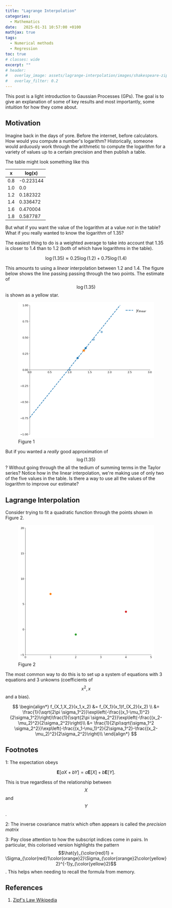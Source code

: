 ```yaml
---
title: "Lagrange Interpolation"
categories:
  - Mathematics
date:   2025-01-31 10:57:00 +0100
mathjax: true
tags:
  - Numerical methods
  - Regression
toc: true
# classes: wide
excerpt: ""
# header: 
#   overlay_image: assets/lagrange-interpolation/images/shakespeare-zipf-param-surface-splash.png
#   overlay_filter: 0.2
---
```


This post is a light introduction to Gaussian Processes (GPs). The goal is to give an explanation of some of key results and most importantly, some intuition for how they come about.

## Motivation

Imagine back in the days of yore.
Before the internet, before calculators.
How would you compute a number's logarithm?
Historically, someone would arduously work through the arithmetic to compute the logarithm for a variety of values up to a certain precision and then publish a table.

The table might look something like this

| x   | log(x)   |
| --- | -------- |
| 0.8 | -0.223144|
| 1.0 | 0.0      |
| 1.2 | 0.182322 |
| 1.4 | 0.336472 |
| 1.6 | 0.470004 |
| 1.8 | 0.587787 |

But what if you want the value of the logarithm at a value _not_ in the table?
What if you really wanted to know the logarithm of 1.35?

The easiest thing to do is a weighted average to take into account that 1.35 is closer to 1.4 than to 1.2 (both of which have logarithms in the table).

$$\log(1.35) \approx 0.25 \log(1.2) + 0.75 \log(1.4)$$

This amounts to using a _linear_ interpolation between 1.2 and 1.4.
The figure below shows the line passing passing through the two points.
The estimate of $$\log(1.35)$$ is shown as a yellow star.

<figure class>
    <a href="/assets/lagrange-interpolation/images/logarithm_lerp.png"><img src="/assets/lagrange-interpolation/images/logarithm_lerp.png"></a>
    <figcaption>Figure 1</figcaption>
</figure>

But if you wanted a _really_ good approximation of $$\log(1.35)$$?
Without going through the all the tedium of summing terms in the Taylor series?
Notice how in the linear interpolation, we're making use of only two of the five values in the table.
Is there a way to use all the values of the logarithm to improve our estimate?

## Lagrange Interpolation

Consider trying to fit a quadratic function through the points shown in Figure 2.

<figure class>
    <a href="/assets/lagrange-interpolation/images/points.png"><img src="/assets/lagrange-interpolation/images/points.png"></a>
    <figcaption>Figure 2</figcaption>
</figure>

The most common way to do this is to set up a system of equations with 3 equations and 3 unkowns (coefficients of $$x^2, x$$ and a bias).

$$
\begin{align*}
f_{X_1,X_2}(x_1,x_2) &= f_{X_1}(x_1)f_{X_2}(x_2) \\
 &= \frac{1}{\sqrt{2\pi \sigma_1^2}}\exp\left(-\frac{(x_1-\mu_1)^2}{2\sigma_1^2}\right)\frac{1}{\sqrt{2\pi \sigma_2^2}}\exp\left(-\frac{(x_2-\mu_2)^2}{2\sigma_2^2}\right)\\
 &= \frac{1}{2\pi\sqrt{\sigma_1^2 \sigma_2^2}}\exp\left(-\frac{(x_1-\mu_1)^2}{2\sigma_1^2}-\frac{(x_2-\mu_2)^2}{2\sigma_2^2}\right)\\
\end{align*}
$$

## Footnotes

<a name="footnote1">1</a>: The expectation obeys 

$$\mathbf{E}[aX + bY] = a\mathbf{E}[X] + b \mathbf{E}[Y].$$

This is true regardless of the relationship between $$X$$ and $$Y$$.

<a name="footnote2">2</a>: The inverse covariance matrix which often appears is called the _precision matrix_

<a name="footnote3">3</a>: Pay close attention to how the subscript indices come in pairs. In particular, this colorised version highlights the pattern $$\hat{y}_{\color{red}1} = \Sigma_{\color{red}1\color{orange}2}\Sigma_{\color{orange}2\color{yellow}2}^{-1}y_{\color{yellow}2}$$. This helps when needing to recall the formula from memory.


## References

1. [Zipf's Law Wikipedia](https://en.wikipedia.org/wiki/Zipf%27s_law)
